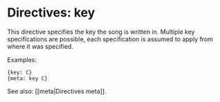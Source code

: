 # Directives: key

This directive specifies the key the song is written in. Multiple key specifications are possible, each specification is assumed to apply from where it was specified.

Examples:

    {key: C}
    {meta: key C}

See also: [[meta|Directives meta]].

